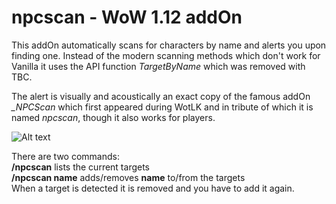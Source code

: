 # npcscan - WoW 1.12 addOn 

This addOn automatically scans for characters by name and alerts you upon finding one. Instead of the modern scanning methods which don't work for Vanilla it uses the API function *TargetByName* which was removed with TBC.

The alert is visually and acoustically an exact copy of the famous addOn *_NPCScan* which first appeared during WotLK and in tribute of which it is named *npcscan*, though it also works for players.

![Alt text](http://i.imgur.com/wzHbUri.png)

There are two commands:<br/>
**/npcscan** lists the current targets<br/>
**/npcscan name** adds/removes **name** to/from the targets<br/>
When a target is detected it is removed and you have to add it again.

